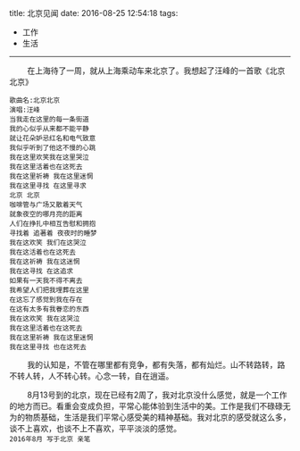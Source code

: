 title: 北京见闻
date: 2016-08-25 12:54:18
tags:
- 工作
- 生活
---

　　	在上海待了一周，就从上海乘动车来北京了。我想起了汪峰的一首歌《北京北京》
	
<!-- more -->

	歌曲名:北京北京
	演唱:汪峰
	当我走在这里的每一条街道
	我的心似乎从来都不能平静
	就让花朵妒忌红名和电气致意
	我似乎听到了他这不慢的心跳
	我在这里欢笑我在这里哭泣
	我在这里活着也在这死去
	我在这里祈祷 我在这里迷惘
	我在这里寻找 在这里寻求
	北京 北京
	咖啡管与广场又散着天气
	就象夜空的哪月亮的距离
	人们在挣扎中相互告慰和拥抱
	寻找着 追著着 夜夜时的睡梦
	我在这欢笑 我们在这哭泣
	我在这活着也在这死去
	我在这祈祷 我在这迷惘
	我在这寻找 在这追求
	如果有一天我不得不离去
	我希望人们把我埋葬在这里
	在这忘了感觉到我在存在
	在这有太多有我眷恋的东西
	我在这欢笑 我在这哭泣
	我在这里活着也在这死去
	我在这里祈祷 我在这里迷惘
	我在这里寻找 也在这死去

　　	我的认知是，不管在哪里都有竞争，都有失落，都有灿烂。山不转路转，路不转人转，人不转心转。心念一转，自在逍遥。

　　	8月13号到的北京，现在已经有2周了，我对北京没什么感觉，就是一个工作的地方而已。看重会变成负担，平常心能体验到生活中的美。工作是我们不碌碌无为的物质基础，生活是我们平常心感受美的精神基础。我对北京的感受就这么多，谈不上喜欢，也谈不上不喜欢，平平淡淡的感觉。
　　	
`2016年8月 写于北京 亲笔`



